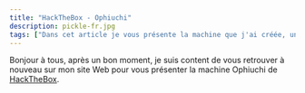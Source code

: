 ```yaml
---
title: "HackTheBox - Ophiuchi"
description: pickle-fr.jpg
tags: ["Dans cet article je vous présente la machine que j'ai créée, une machine consacré au détéction de malware."]
---
```


Bonjour à tous, après un bon moment, je suis content de vous retrouver à nouveau sur mon site Web pour vous présenter la machine Ophiuchi de [HackTheBox](https://www.hackthebox.eu/).
